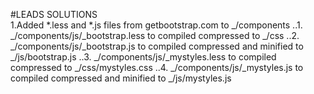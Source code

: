 #LEADS SOLUTIONS  
1.Added *.less and *.js files from getbootstrap.com to _/components
..1. _/components/js/_bootstrap.less to compiled compressed to _/css
..2. _/components/js/_bootstrap.js to compiled compressed and minified to _/js/bootstrap.js
..3. _/components/js/_mystyles.less to compiled compressed to _/css/mystyles.css
..4.  _/components/js/_mystyles.js to compiled compressed and minified to _/js/mystyles.js
